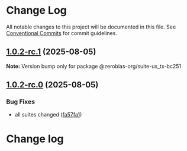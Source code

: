 # Change Log

All notable changes to this project will be documented in this file.
See [Conventional Commits](https://conventionalcommits.org) for commit guidelines.

## [1.0.2-rc.1](https://github.com/zerobias-org/suite/compare/@zerobias-org/suite-us_tx-bc251@1.0.2-rc.0...@zerobias-org/suite-us_tx-bc251@1.0.2-rc.1) (2025-08-05)

**Note:** Version bump only for package @zerobias-org/suite-us_tx-bc251





## [1.0.2-rc.0](https://github.com/zerobias-org/suite/compare/@zerobias-org/suite-us_tx-bc251@1.0.1...@zerobias-org/suite-us_tx-bc251@1.0.2-rc.0) (2025-08-05)


### Bug Fixes

* all suites changed ([fa57fa1](https://github.com/zerobias-org/suite/commit/fa57fa1af7628003297df46b2d7740fe95bd2666))





# Change log
